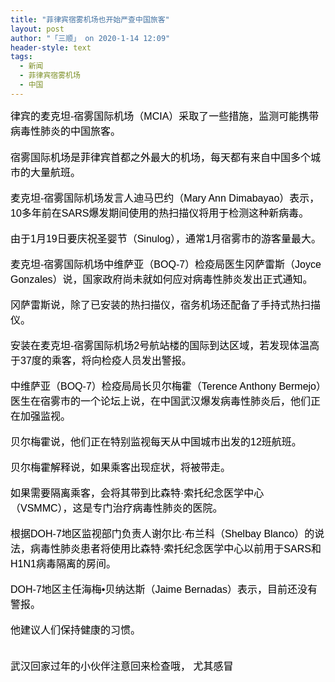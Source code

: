 ```yaml
---
title: "菲律宾宿雾机场也开始严查中国旅客"
layout: post
author: "「三顺」 on 2020-1-14 12:09"
header-style: text
tags:
  - 新闻
  - 菲律宾宿雾机场
  - 中国
---
```


<head></head>
<body>
 <div align="left"> 
  <font color="#000"><font face="微软雅黑, Tahoma, Helvetica, Arial, 宋体, sans-serif"><font style="font-size:16px">律宾的麦克坦-宿雾国际机场（MCIA）采取了一些措施，监测可能携带病毒性肺炎的中国旅客。</font></font></font> 
 </div> 
 <div align="left"> 
  <font color="#000"><font face="微软雅黑, Tahoma, Helvetica, Arial, 宋体, sans-serif"><font style="font-size:16px"><br> 宿雾国际机场是菲律宾首都之外最大的机场，每天都有来自中国多个城市的大量航班。</font></font></font> 
 </div>
 <br> 
 <div align="left"> 
  <font color="#000"><font face="微软雅黑, Tahoma, Helvetica, Arial, 宋体, sans-serif"><font style="font-size:16px">麦克坦-宿雾国际机场发言人迪马巴约（Mary Ann Dimabayao）表示，10多年前在SARS爆发期间使用的热扫描仪将用于检测这种新病毒。</font></font></font> 
 </div>
 <br> 
 <div align="left"> 
  <font color="#000"><font face="微软雅黑, Tahoma, Helvetica, Arial, 宋体, sans-serif"><font style="font-size:16px">由于1月19日要庆祝圣婴节（Sinulog），通常1月宿雾市的游客量最大。</font></font></font> 
 </div>
 <br> 
 <div align="left"> 
  <font color="#000"><font face="微软雅黑, Tahoma, Helvetica, Arial, 宋体, sans-serif"><font style="font-size:16px">麦克坦-宿雾国际机场中维萨亚（BOQ-7）检疫局医生冈萨雷斯（Joyce Gonzales）说，国家政府尚未就如何应对病毒性肺炎发出正式通知。</font></font></font> 
 </div>
 <br> 
 <div align="left"> 
  <font color="#000"><font face="微软雅黑, Tahoma, Helvetica, Arial, 宋体, sans-serif"><font style="font-size:16px">冈萨雷斯说，除了已安装的热扫描仪，宿务机场还配备了手持式热扫描仪。</font></font></font> 
 </div>
 <br> 
 <div align="left"> 
  <font color="#000"><font face="微软雅黑, Tahoma, Helvetica, Arial, 宋体, sans-serif"><font style="font-size:16px">安装在麦克坦-宿雾国际机场2号航站楼的国际到达区域，若发现体温高于37度的乘客，将向检疫人员发出警报。</font></font></font> 
 </div>
 <br> 
 <div align="left"> 
  <font color="#000"><font face="微软雅黑, Tahoma, Helvetica, Arial, 宋体, sans-serif"><font style="font-size:16px">中维萨亚（BOQ-7）检疫局局长贝尔梅霍（Terence Anthony Bermejo）医生在宿雾市的一个论坛上说，在中国武汉爆发病毒性肺炎后，他们正在加强监视。</font></font></font> 
 </div>
 <br> 
 <div align="left"> 
  <font color="#000"><font face="微软雅黑, Tahoma, Helvetica, Arial, 宋体, sans-serif"><font style="font-size:16px">贝尔梅霍说，他们正在特别监视每天从中国城市出发的12班航班。</font></font></font> 
 </div>
 <br> 
 <div align="left"> 
  <font color="#000"><font face="微软雅黑, Tahoma, Helvetica, Arial, 宋体, sans-serif"><font style="font-size:16px">贝尔梅霍解释说，如果乘客出现症状，将被带走。</font></font></font> 
 </div>
 <br> 
 <div align="left"> 
  <font color="#000"><font face="微软雅黑, Tahoma, Helvetica, Arial, 宋体, sans-serif"><font style="font-size:16px">如果需要隔离乘客，会将其带到比森特·索托纪念医学中心（VSMMC），这是专门治疗病毒性肺炎的医院。</font></font></font> 
 </div>
 <br> 
 <div align="left"> 
  <font color="#000"><font face="微软雅黑, Tahoma, Helvetica, Arial, 宋体, sans-serif"><font style="font-size:16px">根据DOH-7地区监视部门负责人谢尔比·布兰科（Shelbay Blanco）的说法，病毒性肺炎患者将使用比森特·索托纪念医学中心以前用于SARS和H1N1病毒隔离的房间。</font></font></font> 
 </div>
 <br> 
 <div align="left"> 
  <font color="#000"><font face="微软雅黑, Tahoma, Helvetica, Arial, 宋体, sans-serif"><font style="font-size:16px">DOH-7地区主任海梅•贝纳达斯（Jaime Bernadas）表示，目前还没有警报。</font></font></font> 
 </div>
 <br> 
 <div align="left"> 
  <font color="#000"><font face="微软雅黑, Tahoma, Helvetica, Arial, 宋体, sans-serif"><font style="font-size:16px">他建议人们保持健康的习惯。</font></font></font> 
 </div>
 <br> 
 <br> 
 <div align="left"> 
  <font color="#000"><font face="微软雅黑, Tahoma, Helvetica, Arial, 宋体, sans-serif"><font style="font-size:16px">武汉回家过年的小伙伴注意回来检查哦， 尤其感冒</font></font></font> 
 </div>
 <br>
</body>


